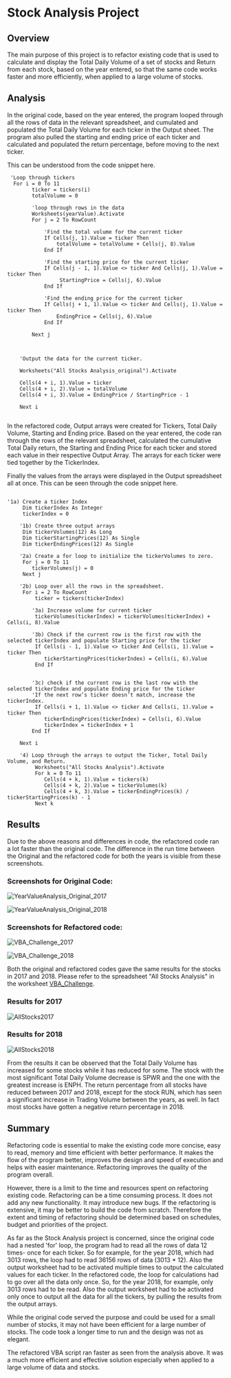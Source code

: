 # Stock Analysis Project

## Overview

The main purpose of this project is to refactor existing code that is used to calculate and display the Total Daily Volume of a set of stocks and Return from each stock, based on the year entered, so that the same code works faster and more efficiently, when applied to a large volume of stocks.


## Analysis 

In the original code, based on the year entered, the program looped through all the rows of data in the relevant spreadsheet, and cumulated and populated the Total Daily Volume for each ticker in the Output sheet. The program also pulled the starting and ending price of each ticker and calculated and populated the return percentage, before moving to the next ticker.

This can be understood from the code snippet here.
```
 'Loop through tickers
  For i = 0 To 11
        ticker = tickers(i)
        totalVolume = 0
        
        'loop through rows in the data
        Worksheets(yearValue).Activate
        For j = 2 To RowCount
        
            'Find the total volume for the current ticker
            If Cells(j, 1).Value = ticker Then
                totalVolume = totalVolume + Cells(j, 8).Value
            End If
            
            'Find the starting price for the current ticker
            If Cells(j - 1, 1).Value <> ticker And Cells(j, 1).Value = ticker Then
                 StartingPrice = Cells(j, 6).Value
            End If
            
            'Find the ending price for the current ticker
            If Cells(j + 1, 1).Value <> ticker And Cells(j, 1).Value = ticker Then
                EndingPrice = Cells(j, 6).Value
            End If
            
        Next j
        

    
    'Output the data for the current ticker.

    Worksheets("All Stocks Analysis_original").Activate

    Cells(4 + i, 1).Value = ticker
    Cells(4 + i, 2).Value = totalVolume
    Cells(4 + i, 3).Value = EndingPrice / StartingPrice - 1
    
    Next i
    
```

In the refactored code, Output arrays were created for Tickers, Total Daily Volume, Starting and Ending price. Based on the year entered, the code ran through the rows of the relevant spreadsheet, calculated the cumulative Total Daily return, the Starting and Ending Price for each ticker and stored each value in their respective Output Array. The arrays for each ticker were tied together by the TickerIndex.

Finally the values from the arrays were displayed in the Output spreadsheet all at once. This can be seen through the code snippet here.

```

'1a) Create a ticker Index
     Dim tickerIndex As Integer
     tickerIndex = 0

    '1b) Create three output arrays
     Dim tickerVolumes(12) As Long
     Dim tickerStartingPrices(12) As Single
     Dim tickerEndingPrices(12) As Single
    
    '2a) Create a for loop to initialize the tickerVolumes to zero.
     For j = 0 To 11
        tickerVolumes(j) = 0
     Next j
        
    '2b) Loop over all the rows in the spreadsheet.
     For i = 2 To RowCount
         ticker = tickers(tickerIndex)
    
        '3a) Increase volume for current ticker
         tickerVolumes(tickerIndex) = tickerVolumes(tickerIndex) + Cells(i, 8).Value
        
        '3b) Check if the current row is the first row with the selected tickerIndex and populate Starting price for the ticker
         If Cells(i - 1, 1).Value <> ticker And Cells(i, 1).Value = ticker Then
            tickerStartingPrices(tickerIndex) = Cells(i, 6).Value
         End If
            
        
        '3c) check if the current row is the last row with the selected tickerIndex and populate Ending price for the ticker
        'If the next row’s ticker doesn’t match, increase the tickerIndex.
         If Cells(i + 1, 1).Value <> ticker And Cells(i, 1).Value = ticker Then
            tickerEndingPrices(tickerIndex) = Cells(i, 6).Value
            tickerIndex = tickerIndex + 1
        End If
        
    Next i
    
    '4) Loop through the arrays to output the Ticker, Total Daily Volume, and Return.
         Worksheets("All Stocks Analysis").Activate
         For k = 0 To 11
            Cells(4 + k, 1).Value = tickers(k)
            Cells(4 + k, 2).Value = tickerVolumes(k)
            Cells(4 + k, 3).Value = tickerEndingPrices(k) / tickerStartingPrices(k) - 1
         Next k

```

## Results

Due to the above reasons and differences in code, the refactored code ran a lot faster than the original code. The difference in the run time between the Original and the refactored code for both the years is visible from these screenshots.

### Screenshots for Original Code:

![YearValueAnalysis_Original_2017](Resources/YearValueAnalysis_Original_2017.png)

![YearValueAnalysis_Original_2018](Resources/YearValueAnalysis_Original_2018.png)

### Screenshots for Refactored code:

![VBA_Challenge_2017](Resources/VBA_Challenge_2017.png)

![VBA_Challenge_2018](Resources/VBA_Challenge_2018.png)

Both the original and refactored codes gave the same results for the stocks in 2017 and 2018. Please refer to the spreadsheet "All Stocks Analysis" in the worksheet [VBA_Challenge](Stock_Analysis_project/VBA_Challenge.xlsm).


### Results for 2017

![AllStocks2017](Resources/AllStocks2017.png)


### Results for 2018

![AllStocks2018](Resources/AllStocks2018.png)

From the results it can be observed that the Total Daily Volume has increased for some stocks while it has reduced for some. The stock with the most significant Total Daily Volume decrease is SPWR and the one with the greatest increase is ENPH. The return percentage from all stocks have reduced between 2017 and 2018, except for the stock RUN, which has seen a significant increase in Trading Volume between the years, as well. In fact most stocks have gotten a negative return percentage in 2018.


## Summary

Refactoring code is essential to make the existing code more concise, easy to read, memory and time efficient with better performance. It makes the flow of the program better, improves the design and speed of execution and helps with easier maintenance. Refactoring improves the quality of the program overall. 

However, there is a limit to the time and resources spent on refactoring existing code. Refactoring can be a time consuming process. It does not add any new functionality. It may introduce new bugs. If the refactoring is extensive, it may be better to build the code from scratch. Therefore the extent and timing of refactoring should be determined based on schedules, budget and priorities of the project.

As far as the Stock Analysis project is concerned, since the original code had a nested 'for' loop, the program had to read all the rows of data 12 times- once for each ticker. So for example, for the year 2018, which had 3013 rows, the loop had to read 36156 rows of data (3013 * 12). Also the output worksheet had to be activated multiple times to output the calculated values for each ticker. In the refactored code, the loop for calculations had to go over all the data only once. So, for the year 2018, for example, only 3013 rows had to be read. Also the output worksheet had to be activated only once to output all the data for all the tickers, by pulling the results from the output arrays.

While the original code served the purpose and could be used for a small number of stocks, it may not have been efficient for a large number of stocks. The code took a longer time to run and the design was not as elegant. 

The refactored VBA script ran faster as seen from the analysis above. It was a much more efficient and effective solution especially when applied to a large volume of data and stocks. 